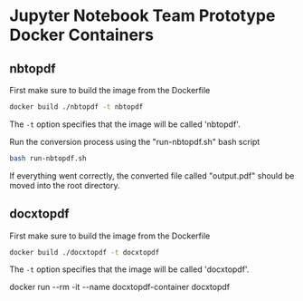 # Jupyter Notebook Team Prototype Docker Containers

## nbtopdf

First make sure to build the image from the Dockerfile
```sh
docker build ./nbtopdf -t nbtopdf
```
The `-t` option specifies that the image will be called 'nbtopdf'.

Run the conversion process using the "run-nbtopdf.sh" bash script
```sh
bash run-nbtopdf.sh
```

If everything went correctly, the converted file called "output.pdf" should be moved into the root directory.

## docxtopdf

First make sure to build the image from the Dockerfile
```sh
docker build ./docxtopdf -t docxtopdf
```
The `-t` option specifies that the image will be called 'docxtopdf'.

docker run --rm -it --name docxtopdf-container docxtopdf